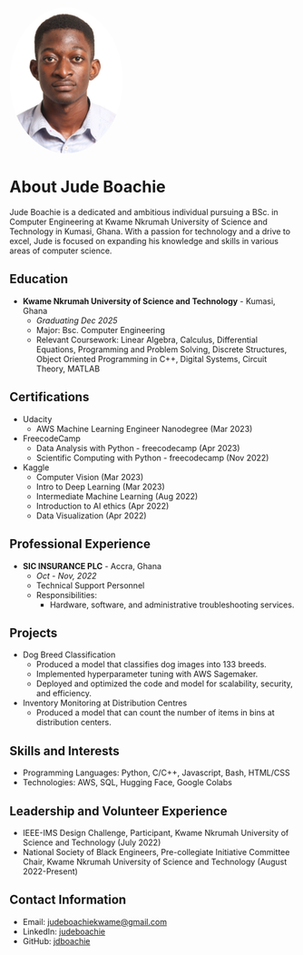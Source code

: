 <img src="jude.jpg" alt="Jude Boachie" style="width: 200px; border-radius: 50%;">


# About Jude Boachie

Jude Boachie is a dedicated and ambitious individual pursuing a BSc. in Computer Engineering at Kwame Nkrumah University of Science and Technology in Kumasi, Ghana. With a passion for technology and a drive to excel, Jude is focused on expanding his knowledge and skills in various areas of computer science.

## Education

- **Kwame Nkrumah University of Science and Technology** - Kumasi, Ghana
  - *Graduating Dec 2025*
  - Major: Bsc. Computer Engineering
  - Relevant Coursework: Linear Algebra, Calculus, Differential Equations, Programming and Problem Solving, Discrete Structures, Object Oriented Programming in C++, Digital Systems, Circuit Theory, MATLAB

## Certifications

- Udacity
  - AWS Machine Learning Engineer Nanodegree (Mar 2023)
- FreecodeCamp
  - Data Analysis with Python - freecodecamp (Apr 2023)
  - Scientific Computing with Python - freecodecamp (Nov 2022)
- Kaggle
  - Computer Vision (Mar 2023)
  - Intro to Deep Learning (Mar 2023)
  - Intermediate Machine Learning (Aug 2022)
  - Introduction to AI ethics (Apr 2022)
  - Data Visualization (Apr 2022)

## Professional Experience

- **SIC INSURANCE PLC** - Accra, Ghana
  - *Oct - Nov, 2022*
  - Technical Support Personnel
  - Responsibilities:
    - Hardware, software, and administrative troubleshooting services.

## Projects

- Dog Breed Classification
  - Produced a model that classifies dog images into 133 breeds.
  - Implemented hyperparameter tuning with AWS Sagemaker.
  - Deployed and optimized the code and model for scalability, security, and efficiency.
- Inventory Monitoring at Distribution Centres
  - Produced a model that can count the number of items in bins at distribution centers.

## Skills and Interests

- Programming Languages: Python, C/C++, Javascript, Bash, HTML/CSS
- Technologies: AWS, SQL, Hugging Face, Google Colabs

## Leadership and Volunteer Experience

- IEEE-IMS Design Challenge, Participant, Kwame Nkrumah University of Science and Technology (July 2022)
- National Society of Black Engineers, Pre-collegiate Initiative Committee Chair, Kwame Nkrumah University of Science and Technology (August 2022-Present)

## Contact Information

- Email: <judeboachiekwame@gmail.com>
- LinkedIn: [judeboachie](https://linkedin.com/in/judeboachie)
- GitHub: [jdboachie](https://github.com/jdboachie)
